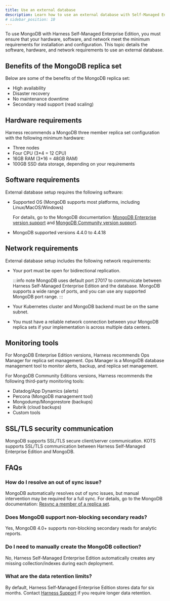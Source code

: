 ```yaml
---
title: Use an external database
description: Learn how to use an external database with Self-Managed Enterprise Edition installations. 
# sidebar_position: 10
---
```


To use MongoDB with Harness Self-Managed Enterprise Edition, you must ensure that your hardware, software, and network meet the minimum requirements for installation and configuration. This topic details the software, hardware, and network requirements to use an external database.

## Benefits of the MongoDB replica set

Below are some of the benefits of the MongoDB replica set:

- High availability
- Disaster recovery
- No maintenance downtime
- Secondary read support (read scaling)

## Hardware requirements

Harness recommends a MongoDB three member replica set configuration with the following minimum hardware:

- Three nodes
- Four CPU (3*4 = 12 CPU)
- 16GB RAM (3*16 = 48GB RAM)
- 100GB SSD data storage, depending on your requirements

## Software requirements

External database setup requires the following software:

- Supported OS (MongoDB supports most platforms, including Linux/MacOS/Windows)

    For details, go to the MongoDB documentation: [MongoDB Enterprise version support](https://www.mongodb.com/docs/v4.4/administration/install-enterprise/) and [MongoDB Community version support](https://www.mongodb.com/docs/v4.4/administration/install-community/).

- MongoDB supported versions 4.4.0 to 4.4.18

## Network requirements

External database setup includes the following network requirements:

- Your port must be open for bidirectional replication.

  :::info note
  MongoDB uses default port 27017 to communicate between Harness Self-Managed Enterprise Edition and the database. MongoDB supports a wide range of ports, and you can use any supported MongoDB port range.
  :::

- Your Kubernetes cluster and MongoDB backend must be on the same subnet.

- You must have a reliable network connection between your MongoDB replica sets if your implementation is across multiple data centers.

## Monitoring tools

For MongoDB Enterprise Edition versions, Harness recommends Ops Manager for replica set management. Ops Manager is a MongoDB database management tool to monitor alerts, backup, and replica set management.

For MongoDB Community Editions versions, Harness recommends the following third-party monitoring tools: 

- Datadog/App Dynamics (alerts)
- Percona (MongoDB management tool)
- Mongodump/Mongorestore (backups)
- Rubrik (cloud backups)
- Custom tools

## SSL/TLS security communication

MongoDB supports SSL/TLS secure client/server communication. KOTS supports SSL/TLS communication between Harness Self-Managed Enterprise Edition and MongoDB. 

## FAQs

### How do I resolve an out of sync issue?

MongoDB automatically resolves out of sync issues, but manual intervention may be required for a full sync. For details, go to the MongoDB documentation: [Resync a member of a replica set](https://www.mongodb.com/docs/v4.4/tutorial/resync-replica-set-member/).

### Does MongoDB support non-blocking secondary reads?

Yes, MongoDB 4.0+ supports non-blocking secondary reads for analytic reports.

### Do I need to manually create the MongoDB collection?

No, Harness Self-Managed Enterprise Edition automatically creates any missing collection/indexes during each deployment.

### What are the data retention limits?

By default, Harness Self-Managed Enterprise Edition stores data for six months. Contact [Harness Support](mailto:support@harness.io) if you require longer data retention.
